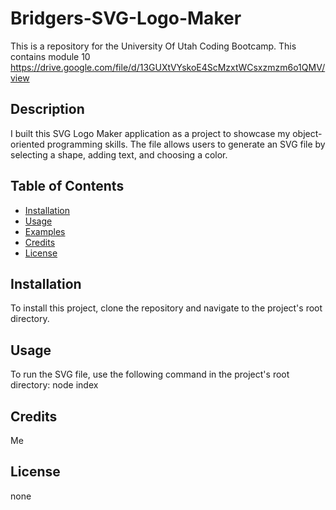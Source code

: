# Bridgers-SVG-Logo-Maker
This is a repository for the University Of Utah Coding Bootcamp. This contains module 10
https://drive.google.com/file/d/13GUXtVYskoE4ScMzxtWCsxzmzm6o1QMV/view

## Description

I built this SVG Logo Maker application as a project to showcase my object-oriented programming skills. The file allows users to generate an SVG file by selecting a shape, adding text, and choosing a color.

## Table of Contents

- [Installation](#installation)
- [Usage](#usage)
- [Examples](#examples)
- [Credits](#credits)
- [License](#license)

## Installation

To install this project, clone the repository and navigate to the project's root directory.

## Usage

To run the SVG file, use the following command in the project's root directory: node index

## Credits 

Me 

## License

none
